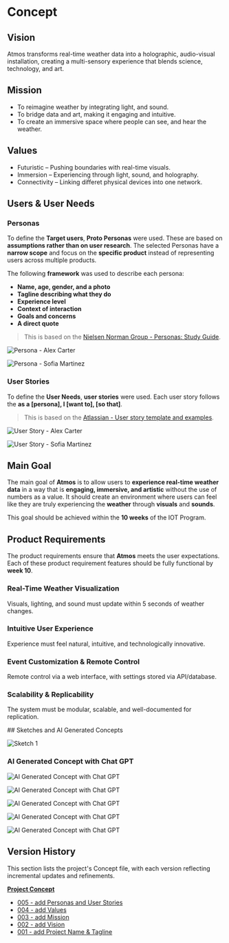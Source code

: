 # Concept

## Vision

Atmos transforms real-time weather data into a holographic, audio-visual installation, creating a multi-sensory experience that blends science, technology, and art.

## Mission

- To reimagine weather by integrating light, and sound.
- To bridge data and art, making it engaging and intuitive.
- To create an immersive space where people can see, and hear the weather.

## Values

- Futuristic – Pushing boundaries with real-time visuals.
- Immersion – Experiencing through light, sound, and holography.
- Connectivity – Linking differet physical devices into one network.

## Users & User Needs

### Personas

To define the **Target users**, **Proto Personas** were used. These are based on **assumptions rather than on user research**. The selected Personas have a **narrow scope** and focus on the **specific product** instead of representing users across multiple products.

The following **framework** was used to describe each persona:

- **Name, age, gender, and a photo**
- **Tagline describing what they do**
- **Experience level**
- **Context of interaction**
- **Goals and concerns**
- **A direct quote**

> This is based on the <a href="https://www.nngroup.com/articles/personas-study-guide/" target="_blank">Nielsen Norman Group - Personas: Study Guide</a>.

![Persona - Alex Carter](../assets/ux/persona_01.png)

![Persona - Sofia Martinez](../assets/ux/persona_02.png)

### User Stories

To define the **User Needs**, **user stories** were used. Each user story follows the **as a [persona], I [want to], [so that]**.

> This is based on the <a href="https://www.atlassian.com/agile/project-management/user-stories" target="_blank">Atlassian - User story template and examples</a>.

![User Story - Alex Carter](../assets/ux/story_01.png)

![User Story - Sofia Martinez](../assets/ux/story_02.png)

## Main Goal

The main goal of **Atmos** is to allow users to **experience real-time weather data** in a way that is **engaging, immersive, and artistic** without the use of numbers as a value. It should create an environment where users can feel like they are truly experiencing the **weather** through **visuals** and **sounds**.

This goal should be achieved within the **10 weeks** of the IOT Program.

## Product Requirements

The product requirements ensure that **Atmos** meets the user expectations. Each of these product requirement features should be fully functional by **week 10**.

### Real-Time Weather Visualization

Visuals, lighting, and sound must update within 5 seconds of weather changes.

### Intuitive User Experience

Experience must feel natural, intuitive, and technologically innovative.

### Event Customization & Remote Control

Remote control via a web interface, with settings stored via API/database.

### Scalability & Replicability

The system must be modular, scalable, and well-documented for replication.

## Sketches and AI Generated Concepts

![Sketch 1](../assets/ux/sketch.png)

### AI Generated Concept with Chat GPT

![AI Generated Concept with Chat GPT](../assets/journal/4.webp)

![AI Generated Concept with Chat GPT](../assets/journal/5.webp)

![AI Generated Concept with Chat GPT](../assets/journal/6.webp)

![AI Generated Concept with Chat GPT](../assets/journal/7.webp)

![AI Generated Concept with Chat GPT](../assets/journal/8.webp)

## Version History

This section lists the project's Concept file, with each version reflecting incremental updates and refinements.

<b><a href="https://www.figma.com/design/W5R07DiWn7GgxeQxAFEyBe/Project-Overview?node-id=0-1&t=cJL0Ypo6CEVVz8kR-1" target="_blank">Project Concept</a></b>

- [005 - add Personas and User Stories](../assets/concept/005.fig)
- [004 - add Values](../assets/concept/004.fig)
- [003 - add Mission](../assets/concept/003.fig)
- [002 - add Vision](../assets/concept/002.fig)
- [001 - add Project Name & Tagline](../assets/concept/001.fig)

